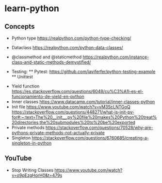 # learn-python

## Concepts

* Python type
https://realpython.com/python-type-checking/

* Dataclass
https://realpython.com/python-data-classes/

* @classmethod and @staticmethod
https://realpython.com/instance-class-and-static-methods-demystified/

* Testing:
** Pytest: https://github.com/javiferfer/python-testing-example
** Unittest

- Yield function
https://es.stackoverflow.com/questions/6048/cu%C3%A1l-es-el-funcionamiento-de-yield-en-python
- Inner classes
https://www.datacamp.com/tutorial/inner-classes-python
- Init file
https://www.youtube.com/watch?v=vM3ScLNTGoQ
https://stackoverflow.com/questions/448271/what-is-init-py-for#:~:text=The%20__init__.py%20file%20makes%20Python%20treat%20directories,the%20submodules%20to%20be%20exported
- Private methods
https://stackoverflow.com/questions/70528/why-are-pythons-private-methods-not-actually-private
- Singleton
https://stackoverflow.com/questions/6760685/creating-a-singleton-in-python


## YouTube
- Stop Writing Classes
https://www.youtube.com/watch?v=o9pEzgHorH0&t=479s

